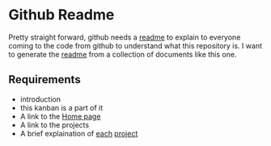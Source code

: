 
# Github Readme

Pretty straight forward, github needs a [readme](../../readme.md) to explain to everyone coming to the code from github to understand what this repository is. I want to generate the [readme](../../readme.md) from a collection of documents like this one.

## Requirements

- introduction
- this kanban is a part of it
- A link to the [Home page](Home%20page.md)
- A link to the projects
- A brief explaination of [each](../../docs/Pools/Dynamic/each.md) [project](../project.md)
